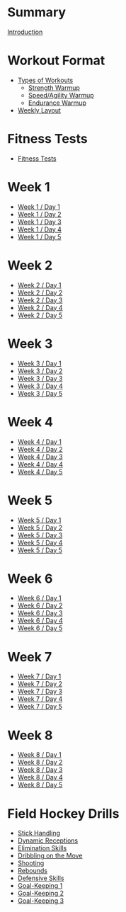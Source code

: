 # Summary

[Introduction](./introduction.md)

# Workout Format
- [Types of Workouts](./workout_types.md)
  - [Strength Warmup](./strength_warmup.md)
  - [Speed/Agility Warmup](./speed_warmup.md)
  - [Endurance Warmup](./endurance_warmup.md)
- [Weekly Layout](./weekly_layout.md)

# Fitness Tests
- [Fitness Tests](./fitness_tests.md)

# Week 1
- [Week 1 / Day 1](./1_1.md)
- [Week 1 / Day 2](./1_2.md)
- [Week 1 / Day 3](./1_3.md)
- [Week 1 / Day 4](./1_4.md)
- [Week 1 / Day 5](./1_5.md)

# Week 2
- [Week 2 / Day 1](./2_1.md)
- [Week 2 / Day 2](./2_2.md)
- [Week 2 / Day 3](./2_3.md)
- [Week 2 / Day 4](./2_4.md)
- [Week 2 / Day 5](./2_5.md)
# Week 3
- [Week 3 / Day 1](./3_1.md)
- [Week 3 / Day 2](./3_2.md)
- [Week 3 / Day 3](./3_3.md)
- [Week 3 / Day 4](./3_4.md)
- [Week 3 / Day 5](./3_5.md)
# Week 4
- [Week 4 / Day 1](./4_1.md)
- [Week 4 / Day 2](./4_2.md)
- [Week 4 / Day 3](./4_3.md)
- [Week 4 / Day 4](./4_4.md)
- [Week 4 / Day 5](./4_5.md)
# Week 5
- [Week 5 / Day 1](./5_1.md)
- [Week 5 / Day 2](./5_2.md)
- [Week 5 / Day 3](./5_3.md)
- [Week 5 / Day 4](./5_4.md)
- [Week 5 / Day 5](./5_5.md)
# Week 6
- [Week 6 / Day 1](./6_1.md)
- [Week 6 / Day 2](./6_2.md)
- [Week 6 / Day 3](./6_3.md)
- [Week 6 / Day 4](./6_4.md)
- [Week 6 / Day 5](./6_5.md)
# Week 7
- [Week 7 / Day 1](./7_1.md)
- [Week 7 / Day 2](./7_2.md)
- [Week 7 / Day 3](./7_3.md)
- [Week 7 / Day 4](./7_4.md)
- [Week 7 / Day 5](./7_5.md)
# Week 8
- [Week 8 / Day 1](./8_1.md)
- [Week 8 / Day 2](./8_2.md)
- [Week 8 / Day 3](./8_3.md)
- [Week 8 / Day 4](./8_4.md)
- [Week 8 / Day 5](./8_5.md)

# Field Hockey Drills
- [Stick Handling]()
- [Dynamic Receptions]()
- [Elimination Skills]()
- [Dribbling on the Move]()
- [Shooting]()
- [Rebounds]()
- [Defensive Skills]()
- [Goal-Keeping 1]()
- [Goal-Keeping 2]()
- [Goal-Keeping 3]()